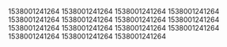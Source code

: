 1538001241264
1538001241264
1538001241264
1538001241264
1538001241264
1538001241264
1538001241264
1538001241264
1538001241264
1538001241264
1538001241264
1538001241264
1538001241264
1538001241264
1538001241264